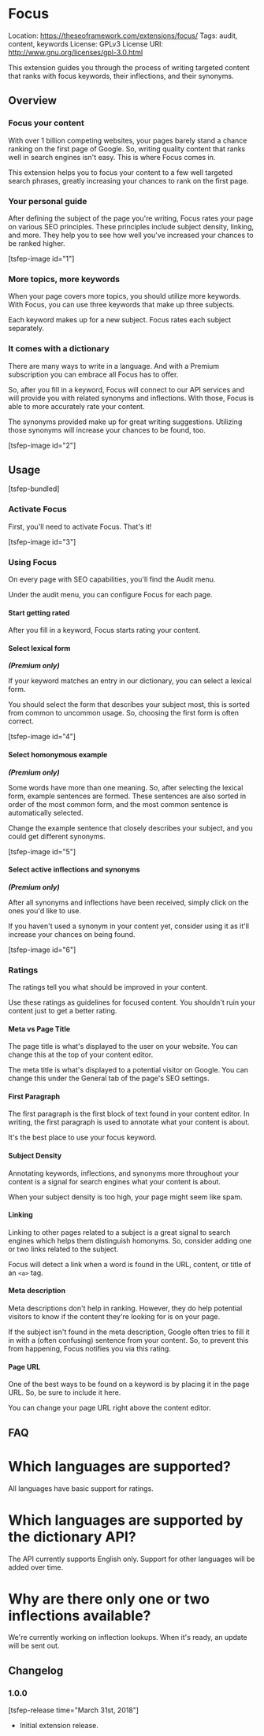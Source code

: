 # Focus
Location: https://theseoframework.com/extensions/focus/
Tags: audit, content, keywords
License: GPLv3
License URI: http://www.gnu.org/licenses/gpl-3.0.html

This extension guides you through the process of writing targeted content that ranks with focus keywords, their inflections, and their synonyms.

## Overview

### Focus your content

With over 1 billion competing websites, your pages barely stand a chance ranking on the first page of Google.
So, writing quality content that ranks well in search engines isn't easy. This is where Focus comes in.

This extension helps you to focus your content to a few well targeted search phrases, greatly increasing your chances to rank on the first page.

### Your personal guide

After defining the subject of the page you're writing, Focus rates your page on various SEO principles. These principles include subject density, linking, and more.
They help you to see how well you've increased your chances to be ranked higher.

[tsfep-image id="1"]

### More topics, more keywords

When your page covers more topics, you should utilize more keywords.
With Focus, you can use three keywords that make up three subjects.

Each keyword makes up for a new subject. Focus rates each subject separately.

### It comes with a dictionary

There are many ways to write in a language. And with a Premium subscription you can embrace all Focus has to offer.

So, after you fill in a keyword, Focus will connect to our API services and will provide you with related synonyms and inflections.
With those, Focus is able to more accurately rate your content.

The synonyms provided make up for great writing suggestions. Utilizing those synonyms will increase your chances to be found, too.

[tsfep-image id="2"]

## Usage

[tsfep-bundled]

### Activate Focus

First, you'll need to activate Focus. That's it!

[tsfep-image id="3"]

### Using Focus

On every page with SEO capabilities, you'll find the Audit menu.

Under the audit menu, you can configure Focus for each page.

#### Start getting rated

After you fill in a keyword, Focus starts rating your content.

#### Select lexical form

***(Premium only)***

If your keyword matches an entry in our dictionary, you can select a lexical form.

You should select the form that describes your subject most, this is sorted from common to uncommon usage.
So, choosing the first form is often correct.

[tsfep-image id="4"]

#### Select homonymous example

***(Premium only)***

Some words have more than one meaning. So, after selecting the lexical form, example sentences are formed.
These sentences are also sorted in order of the most common form, and the most common sentence is automatically selected.

Change the example sentence that closely describes your subject, and you could get different synonyms.

[tsfep-image id="5"]

#### Select active inflections and synonyms

***(Premium only)***

After all synonyms and inflections have been received, simply click on the ones you'd like to use.

If you haven't used a synonym in your content yet, consider using it as it'll increase your chances on being found.

[tsfep-image id="6"]

### Ratings

The ratings tell you what should be improved in your content.

Use these ratings as guidelines for focused content.
You shouldn't ruin your content just to get a better rating.

#### Meta vs Page Title

The page title is what's displayed to the user on your website.
You can change this at the top of your content editor.

The meta title is what's displayed to a potential visitor on Google.
You can change this under the General tab of the page's SEO settings.

#### First Paragraph

The first paragraph is the first block of text found in your content editor.
In writing, the first paragraph is used to annotate what your content is about.

It's the best place to use your focus keyword.

#### Subject Density

Annotating keywords, inflections, and synonyms more throughout your content is a signal for search engines what your content is about.

When your subject density is too high, your page might seem like spam.

#### Linking

Linking to other pages related to a subject is a great signal to search engines which helps them distinguish homonyms.
So, consider adding one or two links related to the subject.

Focus will detect a link when a word is found in the URL, content, or title of an `<a>` tag.

#### Meta description

Meta descriptions don't help in ranking. However, they do help potential visitors to know if the content they're looking for is on your page.

If the subject isn't found in the meta description, Google often tries to fill it in with a (often confusing) sentence from your content.
So, to prevent this from happening, Focus notifies you via this rating.

#### Page URL

One of the best ways to be found on a keyword is by placing it in the page URL. So, be sure to include it here.

You can change your page URL right above the content editor.

## FAQ

# Which languages are supported?

All languages have basic support for ratings.

# Which languages are supported by the dictionary API?

The API currently supports English only. Support for other languages will be added over time.

# Why are there only one or two inflections available?

We're currently working on inflection lookups. When it's ready, an update will be sent out.

## Changelog

### 1.0.0

[tsfep-release time="March 31st, 2018"]

* Initial extension release.

